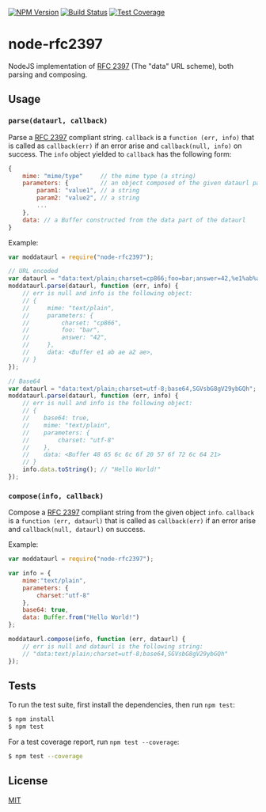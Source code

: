 [![NPM Version][npm-image]][npm-url]
[![Build Status][travis-image]][travis-url]
[![Test Coverage][coveralls-image]][coveralls-url]

# node-rfc2397

NodeJS implementation of [RFC 2397][rfc2397-url] (The "data" URL scheme), both
parsing and composing.

## Usage

### `parse(dataurl, callback)`

Parse a [RFC 2397][rfc2397-url] compliant string.  `callback` is a `function
(err, info)` that is called as `callback(err)` if an error arise and
`callback(null, info)` on success. The `info` object yielded to `callback` has
the following form:

```javascript
{
    mime: "mime/type"     // the mime type (a string)
    parameters: {         // an object composed of the given dataurl parameters
        param1: "value1", // a string
        param2: "value2", // a string
        ...
    },
    data: // a Buffer constructed from the data part of the dataurl
}
```

Example:

```javascript
var moddataurl = require("node-rfc2397");

// URL encoded
var dataurl = "data:text/plain;charset=cp866;foo=bar;answer=42,%e1%ab%ae%a2%ae";
moddataurl.parse(dataurl, function (err, info) {
    // err is null and info is the following object:
    // {
    //     mime: "text/plain",
    //     parameters: {
    //         charset: "cp866",
    //         foo: "bar",
    //         answer: "42",
    //     },
    //     data: <Buffer e1 ab ae a2 ae>,
    // }
});

// Base64
var dataurl = "data:text/plain;charset=utf-8;base64,SGVsbG8gV29ybGQh";
moddataurl.parse(dataurl, function (err, info) {
    // err is null and info is the following object:
    // {
    //    base64: true,
    //    mime: "text/plain",
    //    parameters: {
    //        charset: "utf-8"
    //    },
    //    data: <Buffer 48 65 6c 6c 6f 20 57 6f 72 6c 64 21>
    // }
    info.data.toString(); // "Hello World!"
});
```

### `compose(info, callback)`

Compose a [RFC 2397][rfc2397-url] compliant string from the given object
`info`. `callback` is a `function (err, dataurl)` that is called as
`callback(err)` if an error arise and `callback(null, dataurl)` on success.

Example:

```javascript
var moddataurl = require("node-rfc2397");

var info = {
    mime:"text/plain",
    parameters: {
        charset:"utf-8"
    },
    base64: true,
    data: Buffer.from("Hello World!")
};

moddataurl.compose(info, function (err, dataurl) {
    // err is null and dataurl is the following string:
    // "data:text/plain;charset=utf-8;base64,SGVsbG8gV29ybGQh"
});
```

## Tests

To run the test suite, first install the dependencies, then run `npm test`:

```sh
$ npm install
$ npm test
```

For a test coverage report, run `npm test --coverage`:

```sh
$ npm test --coverage
```

## License

[MIT](LICENSE)

[rfc2397-url]: https://tools.ietf.org/html/rfc2397
[npm-image]: https://img.shields.io/npm/v/node-rfc2397.svg
[npm-url]: https://npmjs.org/package/node-rfc2397
[travis-image]: https://travis-ci.org/NetOxygen/node-rfc2397.svg?branch=master
[travis-url]: https://travis-ci.org/NetOxygen/node-rfc2397
[coveralls-image]: https://coveralls.io/repos/github/NetOxygen/node-rfc2397/badge.svg?branch=master
[coveralls-url]: https://coveralls.io/github/NetOxygen/node-rfc2397?branch=master
